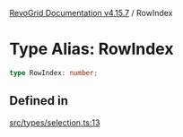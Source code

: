 [RevoGrid Documentation v4.15.7](README.md) / RowIndex

# Type Alias: RowIndex

```ts
type RowIndex: number;
```

## Defined in

[src/types/selection.ts:13](https://github.com/revolist/revogrid/blob/4b66617ba213e84ecc08d523780ce49415de163a/src/types/selection.ts#L13)
